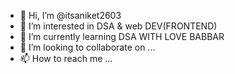 - 👋 Hi, I’m @itsaniket2603
- 👀 I’m interested in DSA & web DEV(FRONTEND)
- 🌱 I’m currently learning DSA WITH LOVE BABBAR
- 💞️ I’m looking to collaborate on ...
- 📫 How to reach me ...

<!---
itsaniket2603/itsaniket2603 is a ✨ special ✨ repository because its `README.md` (this file) appears on your GitHub profile.
You can click the Preview link to take a look at your changes.
--->

